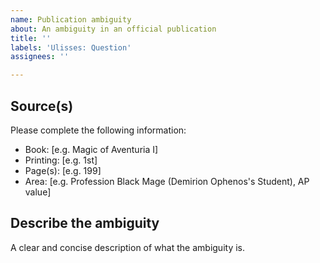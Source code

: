 ```yaml
---
name: Publication ambiguity
about: An ambiguity in an official publication
title: ''
labels: 'Ulisses: Question'
assignees: ''

---
```


## Source(s)

Please complete the following information:

- Book: [e.g. Magic of Aventuria I]
- Printing: [e.g. 1st]
- Page(s): [e.g. 199]
- Area: [e.g. Profession Black Mage (Demirion Ophenos's Student), AP value]



## Describe the ambiguity

A clear and concise description of what the ambiguity is.
